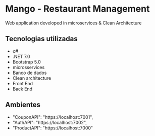 # Mango - Restaurant Management

Web application developed in microservices & Clean Architecture

## Tecnologias utilizadas

- c#
- .NET 7.0
- Bootstrap 5.0
- microsservices
- Banco de dados
- Clean architecture
- Front End
- Back End


## Ambientes 

- "CouponAPI":  "https://localhost:7001",
-  "AuthAPI":  "https://localhost:7002",
-  "ProductAPI":  "https://localhost:7000"